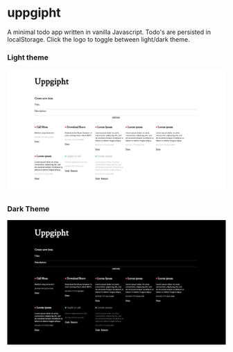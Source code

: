 # uppgipht

A minimal todo app written in vanilla Javascript. Todo's are persisted in localStorage.
Click the logo to toggle between light/dark theme.

### Light theme
![Light theme](screenshots/light.png)
### Dark Theme
![Dark theme](screenshots/dark.png)
